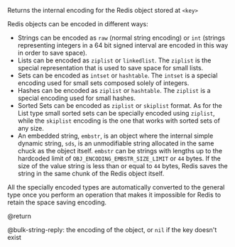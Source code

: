 Returns the internal encoding for the Redis object stored at `<key>`

Redis objects can be encoded in different ways:

* Strings can be encoded as `raw` (normal string encoding) or `int` (strings representing integers in a 64 bit signed interval are encoded in this way in order to save space).
* Lists can be encoded as `ziplist` or `linkedlist`. The `ziplist` is the special representation that is used to save space for small lists.
* Sets can be encoded as `intset` or `hashtable`. The `intset` is a special encoding used for small sets composed solely of integers.
* Hashes can be encoded as `ziplist` or `hashtable`. The `ziplist` is a special encoding used for small hashes.
* Sorted Sets can be encoded as `ziplist` or `skiplist` format. As for the List type small sorted sets can be specially encoded using `ziplist`, while the `skiplist` encoding is the one that works with sorted sets of any size.
* An embedded string, `embstr`, is an object where the internal simple dynamic string, `sds`, is an unmodifiable string allocated in the same chuck as the object itself. `embstr` can be strings with lengths up to the hardcoded limit of `OBJ_ENCODING_EMBSTR_SIZE_LIMIT` or `44` bytes. If the size of the value string is less than or equal to `44` bytes, Redis saves the string in the same chunk of the Redis object itself.

All the specially encoded types are automatically converted to the general type once you perform an operation that makes it impossible for Redis to retain the space saving encoding.

@return

@bulk-string-reply: the encoding of the object, or `nil` if the key doesn't exist
